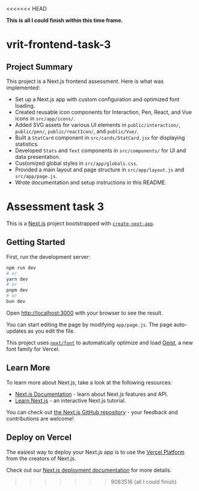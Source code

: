 <<<<<<< HEAD

**This is all I could finish within this time frame.**
# vrit-frontend-task-3

## Project Summary

This project is a Next.js frontend assessment. Here is what was implemented:

- Set up a Next.js app with custom configuration and optimized font loading.
- Created reusable icon components for Interaction, Pen, React, and Vue icons in `src/app/icons/`.
- Added SVG assets for various UI elements in `public/interaction/`, `public/pen/`, `public/reactIcon/`, and `public/Vue/`.
- Built a `StatCard` component in `src/cards/StatCard.jsx` for displaying statistics.
- Developed `Stats` and `Text` components in `src/components/` for UI and data presentation.
- Customized global styles in `src/app/globals.css`.
- Provided a main layout and page structure in `src/app/layout.js` and `src/app/page.js`.
- Wrote documentation and setup instructions in this README.

Assessment task 3
=======
This is a [Next.js](https://nextjs.org) project bootstrapped with [`create-next-app`](https://github.com/vercel/next.js/tree/canary/packages/create-next-app).

## Getting Started

First, run the development server:

```bash
npm run dev
# or
yarn dev
# or
pnpm dev
# or
bun dev
```

Open [http://localhost:3000](http://localhost:3000) with your browser to see the result.

You can start editing the page by modifying `app/page.js`. The page auto-updates as you edit the file.

This project uses [`next/font`](https://nextjs.org/docs/app/building-your-application/optimizing/fonts) to automatically optimize and load [Geist](https://vercel.com/font), a new font family for Vercel.

## Learn More

To learn more about Next.js, take a look at the following resources:

- [Next.js Documentation](https://nextjs.org/docs) - learn about Next.js features and API.
- [Learn Next.js](https://nextjs.org/learn) - an interactive Next.js tutorial.

You can check out [the Next.js GitHub repository](https://github.com/vercel/next.js) - your feedback and contributions are welcome!

## Deploy on Vercel

The easiest way to deploy your Next.js app is to use the [Vercel Platform](https://vercel.com/new?utm_medium=default-template&filter=next.js&utm_source=create-next-app&utm_campaign=create-next-app-readme) from the creators of Next.js.

Check out our [Next.js deployment documentation](https://nextjs.org/docs/app/building-your-application/deploying) for more details.
>>>>>>> 9083516 (all I could finish)

